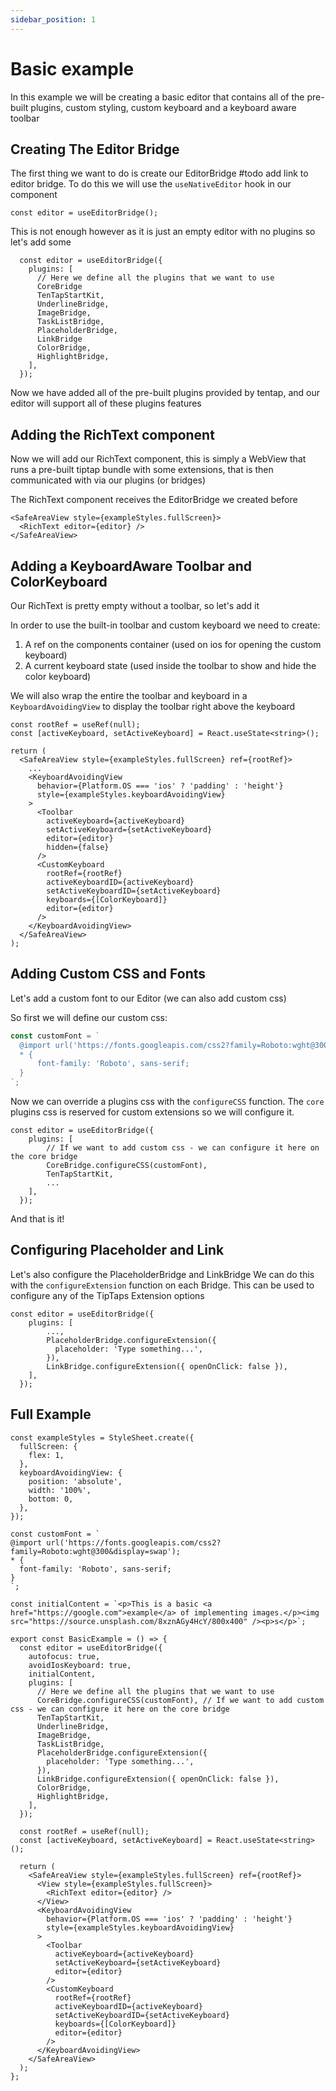 ```yaml
---
sidebar_position: 1
---
```


# Basic example

In this example we will be creating a basic editor that contains all of the pre-built plugins, custom styling, custom keyboard and a keyboard aware toolbar

## Creating The Editor Bridge

The first thing we want to do is create our EditorBridge #todo add link to editor bridge.
To do this we will use the `useNativeEditor` hook in our component

```tsx
const editor = useEditorBridge();
```

This is not enough however as it is just an empty editor with no plugins so let's add some

```tsx
  const editor = useEditorBridge({
    plugins: [
      // Here we define all the plugins that we want to use
      CoreBridge
      TenTapStartKit,
      UnderlineBridge,
      ImageBridge,
      TaskListBridge,
      PlaceholderBridge,
      LinkBridge
      ColorBridge,
      HighlightBridge,
    ],
  });
```

Now we have added all of the pre-built plugins provided by tentap, and our editor will support all of these plugins features

## Adding the RichText component

Now we will add our RichText component, this is simply a WebView that runs a pre-built tiptap bundle with some extensions, that is then communicated with via our plugins (or bridges)

The RichText component receives the EditorBridge we created before

```tsx
<SafeAreaView style={exampleStyles.fullScreen}>
  <RichText editor={editor} />
</SafeAreaView>
```

## Adding a KeyboardAware Toolbar and ColorKeyboard

Our RichText is pretty empty without a toolbar, so let's add it

In order to use the built-in toolbar and custom keyboard we need to create:

1. A ref on the components container (used on ios for opening the custom keyboard)
2. A current keyboard state (used inside the toolbar to show and hide the color keyboard)

We will also wrap the entire the toolbar and keyboard in a `KeyboardAvoidingView` to display the toolbar right above the keyboard

```tsx
const rootRef = useRef(null);
const [activeKeyboard, setActiveKeyboard] = React.useState<string>();

return (
  <SafeAreaView style={exampleStyles.fullScreen} ref={rootRef}>
    ...
    <KeyboardAvoidingView
      behavior={Platform.OS === 'ios' ? 'padding' : 'height'}
      style={exampleStyles.keyboardAvoidingView}
    >
      <Toolbar
        activeKeyboard={activeKeyboard}
        setActiveKeyboard={setActiveKeyboard}
        editor={editor}
        hidden={false}
      />
      <CustomKeyboard
        rootRef={rootRef}
        activeKeyboardID={activeKeyboard}
        setActiveKeyboardID={setActiveKeyboard}
        keyboards={[ColorKeyboard]}
        editor={editor}
      />
    </KeyboardAvoidingView>
  </SafeAreaView>
);
```

## Adding Custom CSS and Fonts

Let's add a custom font to our Editor (we can also add custom css)

So first we will define our custom css:

```ts
const customFont = `
  @import url('https://fonts.googleapis.com/css2?family=Roboto:wght@300&display=swap');
  * {
      font-family: 'Roboto', sans-serif;
  }
`;
```

Now we can override a plugins css with the `configureCSS` function. The `core` plugins css is reserved for custom extensions
so we will configure it.

```tsx
const editor = useEditorBridge({
    plugins: [
        // If we want to add custom css - we can configure it here on the core bridge
        CoreBridge.configureCSS(customFont),
        TenTapStartKit,
        ...
    ],
  });
```

And that is it!

## Configuring Placeholder and Link

Let's also configure the PlaceholderBridge and LinkBridge
We can do this with the `configureExtension` function on each Bridge. This can be used to configure any of the TipTaps Extension options

```tsx
const editor = useEditorBridge({
    plugins: [
        ...,
        PlaceholderBridge.configureExtension({
          placeholder: 'Type something...',
        }),
        LinkBridge.configureExtension({ openOnClick: false }),
    ],
  });
```

## Full Example

```tsx
const exampleStyles = StyleSheet.create({
  fullScreen: {
    flex: 1,
  },
  keyboardAvoidingView: {
    position: 'absolute',
    width: '100%',
    bottom: 0,
  },
});

const customFont = `
@import url('https://fonts.googleapis.com/css2?family=Roboto:wght@300&display=swap');
* {
  font-family: 'Roboto', sans-serif;
}
`;

const initialContent = `<p>This is a basic <a href="https://google.com">example</a> of implementing images.</p><img src="https://source.unsplash.com/8xznAGy4HcY/800x400" /><p>s</p>`;

export const BasicExample = () => {
  const editor = useEditorBridge({
    autofocus: true,
    avoidIosKeyboard: true,
    initialContent,
    plugins: [
      // Here we define all the plugins that we want to use
      CoreBridge.configureCSS(customFont), // If we want to add custom css - we can configure it here on the core bridge
      TenTapStartKit,
      UnderlineBridge,
      ImageBridge,
      TaskListBridge,
      PlaceholderBridge.configureExtension({
        placeholder: 'Type something...',
      }),
      LinkBridge.configureExtension({ openOnClick: false }),
      ColorBridge,
      HighlightBridge,
    ],
  });

  const rootRef = useRef(null);
  const [activeKeyboard, setActiveKeyboard] = React.useState<string>();

  return (
    <SafeAreaView style={exampleStyles.fullScreen} ref={rootRef}>
      <View style={exampleStyles.fullScreen}>
        <RichText editor={editor} />
      </View>
      <KeyboardAvoidingView
        behavior={Platform.OS === 'ios' ? 'padding' : 'height'}
        style={exampleStyles.keyboardAvoidingView}
      >
        <Toolbar
          activeKeyboard={activeKeyboard}
          setActiveKeyboard={setActiveKeyboard}
          editor={editor}
        />
        <CustomKeyboard
          rootRef={rootRef}
          activeKeyboardID={activeKeyboard}
          setActiveKeyboardID={setActiveKeyboard}
          keyboards={[ColorKeyboard]}
          editor={editor}
        />
      </KeyboardAvoidingView>
    </SafeAreaView>
  );
};
```
